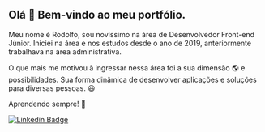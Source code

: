 ## Olá 👋 Bem-vindo ao meu portfólio.

Meu nome é Rodolfo, sou novíssimo na área de Desenvolvedor Front-end Júnior.
Iniciei na área e nos estudos desde o ano de 2019, anteriormente trabalhava
na área administrativa.

O que mais me motivou à ingressar nessa área foi a sua dimensão 🌎 e possibilidades. 
Sua forma dinâmica de desenvolver aplicações e soluções para diversas pessoas. 😃

Aprendendo sempre! 👊

[![Linkedin Badge](https://img.shields.io/badge/-LinkedIn-blue?style=flat-square&logo=Linkedin&logoColor=white&link=https://www.linkedin.com/in/rodolfo-ferreira-ref87/)](https://www.linkedin.com/in/rodolfo-ferreira-ref87/)


